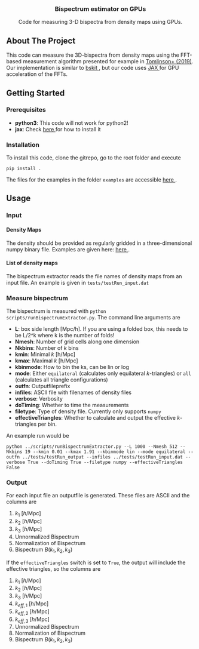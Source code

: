 
<h3 align="center">Bispectrum estimator on GPUs</h3>

<p align="center">
    Code for measuring 3-D bispectra from density maps using GPUs.
</p>

<!-- ABOUT THE PROJECT -->
## About The Project

This code can measure the 3D-bispectra from density maps using the FFT-based measurement algorithm presented for example in <a href="https://arxiv.org/abs/1904.11055"> Tomlinson+ (2019)</a>.  Our implementation is similar to <a href="https://github.com/sjforeman/bskit/blob/master/README.md"> bskit </a>, but our code uses <a href="https://jax.readthedocs.io/en/latest/notebooks/quickstart.html">JAX </a> for GPU acceleration of the FFTs.

<!-- GETTING STARTED -->
## Getting Started

### Prerequisites
* **python3**: This code will not work for python2! 
* **jax**: Check <a href="https://github.com/google/jax#installation"> here </a> for how to install it

### Installation

To install this code, clone the gitrepo, go to the root folder and execute
```
pip install .
```

The files for the examples in the folder `examples` are accessible <a href=https://fileshare.uibk.ac.at/d/6e64b19298ac4e9290f3/> here </a>.

<!-- USAGE EXAMPLES -->
## Usage

### Input
#### Density Maps
The density should be provided as regularly gridded in a three-dimensional numpy binary file. Examples are given here:  <a href=https://fileshare.uibk.ac.at/d/6e64b19298ac4e9290f3/> here </a>.

#### List of density maps
The bispectrum extractor reads the file names of density maps from an input file. An example is given in `tests/testRun_input.dat`

### Measure bispectrum
The bispectrum is measured with `python scripts/runBispectrumExtractor.py`. The command line arguments are
* **L**: box side length [Mpc/h]. If you are using a folded box, this needs to be L/2^k where k is the number of folds!
* **Nmesh**: Number of grid cells along one dimension
* **Nkbins**: Number of $k$ bins
* **kmin**: Minimal $k$ [h/Mpc]
* **kmax**: Maximal $k$ [h/Mpc]
* **kbinmode**: How to bin the ks, can be lin or log
* **mode**: Either `equilateral` (calculates only equilateral $k$-triangles) or `all` (calculates all triangle configurations)
* **outfn**: Outputfileprefix
* **infiles**: ASCII file with filenames of density files
* **verbose**: Verbosity
* **doTiming**: Whether to time the measurements
* **filetype**: Type of density file. Currently only supports `numpy`
* **effectiveTriangles**: Whether to calculate and output the effective $k$-triangles per bin.

An example run would be
```
python ../scripts/runBispectrumExtractor.py --L 1000 --Nmesh 512 --Nkbins 19 --kmin 0.01 --kmax 1.91 --kbinmode lin --mode equilateral --outfn ../tests/testRun_output --infiles ../tests/testRun_input.dat --verbose True --doTiming True --filetype numpy --effectiveTriangles False
```

### Output
For each input file an outputfile is generated. These files are ASCII and the columns are
1. $k_1$ [$h$/Mpc]
2. $k_2$ [$h$/Mpc]
3. $k_3$ [$h$/Mpc]
4. Unnormalized Bispectrum
5. Normalization of Bispectrum
6. Bispectrum $B(k_1, k_2, k_3)$

If the `effectiveTriangles` switch is set to `True`, the output will include the effective triangles, so the columns are
1. $k_1$ [$h$/Mpc]
2. $k_2$ [$h$/Mpc]
3. $k_3$ [$h$/Mpc]
4. $k_{eff, 1}$ [$h$/Mpc]
5. $k_{eff, 2}$ [$h$/Mpc]
6. $k_{eff, 3}$ [$h$/Mpc]
7. Unnormalized Bispectrum
8. Normalization of Bispectrum
9. Bispectrum $B(k_1, k_2, k_3)$